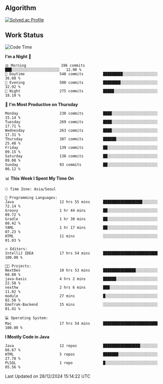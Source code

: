 <!-- 
##  ✨ _Bambee83_ ✨ 

- 🔭 I’m recently studied at Hanghae99
- 🌱 I’m currently learning Java, Spring Boot, MSA
- 🤔 I'm thinking about how to decorate my Git Profile
- 🪹 Fun fact : The beans of Spring Boot are actually coffee beans 

<!-- - 💬 Ask me about ...
- 📫 How to reach me: ...
- 😄 Pronouns: ...
- 👯 I’m looking to collaborate on ...

## 🔧  Technologies & Software Used

<img src="https://img.shields.io/badge/Java-007396?style=flat-round&logo=OpenJDK&logoColor=white"/> <img src="https://img.shields.io/badge/Spring-6DB33F?style=flat-round&logo=spring&logoColor=white"/>   <img src="https://img.shields.io/badge/SpringBoot-6DB33F?style=flat-round&logo=springboot&logoColor=white"/>  <img src="https://img.shields.io/badge/SpringSecurity-6DB33F?style=flat-round&logo=SpringSecurity&logoColor=white"/>   <img src="https://img.shields.io/badge/JSON Web Token-000000?style=flat-round&logo=JSON Web Tokens&logoColor=white"/> 

<img src="https://img.shields.io/badge/github-181717?style=flat-round&logo=github&logoColor=white"/> <img src="https://img.shields.io/badge/git-F05032?style=flat-round&logo=git&logoColor=white"/> <img src="https://img.shields.io/badge/githubactions-2088FF?style=flat-round&logo=githubactions&logoColor=white"/>  <img src="https://img.shields.io/badge/Gradle-02303A?style=flat-round&logo=Gradle&logoColor=white"/>  <img src="https://img.shields.io/badge/IntelliJIDEA-000000?style=flat-round&logo=IntelliJIDEA&logoColor=white"/>  <img src="https://img.shields.io/badge/Postman-FF6C37?style=flat-round&logo=Postman&logoColor=white"/>  <img src="https://img.shields.io/badge/Sourcetree-0052CC?style=flat-round&logo=Sourcetree&logoColor=white"/>

<img src="https://img.shields.io/badge/AmazonS3-569A31?style=flat-round&logo=AmazonS3&logoColor=white"/>  <img src="https://img.shields.io/badge/AmazonEC2-FF9900?style=flat-round&logo=AmazonEC2&logoColor=white"/>  <img src="https://img.shields.io/badge/AmazonRDS-527FFF?style=flat-round&logo=AmazonRDS&logoColor=white"/>  <img src="https://img.shields.io/badge/MySQL-4479A1?style=flat-round&logo=MySQL&logoColor=white"/>  <img src="https://img.shields.io/badge/MongoDB-47A248?style=flat-round&logo=MongoDB&logoColor=white"/> <img src="https://img.shields.io/badge/Ubuntu-E95420?style=flat-round&logo=Ubuntu&logoColor=white"/> <img src="https://img.shields.io/badge/FileZilla-BF0000?style=flat-round&logo=filezilla&logoColor=white"/> <img src="https://img.shields.io/badge/Notion-000000?style=flat-round&logo=Notion&logoColor=white"/> <img src="https://img.shields.io/badge/Slack-F06A6A?style=flat-round&logo=slack&logoColor=white"/>

<img src="https://img.shields.io/badge/AmazonCloudfront-3693F3?style=flat-round&logo=iCloud&logoColor=white"/> <img src="https://img.shields.io/badge/ApacheJMeter-D22128?style=flat-round&logo=apachejmeter&logoColor=white"/> 
 
<!-- Markdown lang
[![Bambee83 Badge](https://img.shields.io/badge/Bambee83'blog-4A154B.svg?&style=for-the-badge&logo=Bloglovin&link=https://blog.naver.com/bambee83)](https://blog.naver.com/bambee83)
## 🚀  GitHub stats & Top Langs
[![Bambee83's GitHub stats-Dark](https://github-readme-stats.vercel.app/api?username=bambee83&show_icons=true&theme=dark#gh-dark-mode-only)]((https://github.com/bambee83/github-readme-stats#gh-dark-mode-only))
![Top Langs-Dark](https://github-readme-stats.vercel.app/api/top-langs/?username=bambee83&layout=compact&theme=dark#gh-dark-mode-only)
## 🐳   Project
[mini project - SeoulCulturePort](https://github.com/event-information)
[clone coding - Instaclone](https://github.com/instaclone8)
[final project - emotrak](https://github.com/EmoTrak)
[![bambee83's wakatime stats](https://github-readme-stats.vercel.app/api/wakatime?username=bambee83)]
 -->
## Algorithm
[![Solved.ac Profile](http://mazassumnida.wtf/api/v2/generate_badge?boj=daj0909)](https://solved.ac/daj0909/)

 
## Work Status
<!--START_SECTION:waka-->
![Code Time](http://img.shields.io/badge/Code%20Time-856%20hrs%2032%20mins-blue)

**I'm a Night 🦉** 

```text
🌞 Morning                196 commits         ███░░░░░░░░░░░░░░░░░░░░░░   12.90 % 
🌆 Daytime                548 commits         █████████░░░░░░░░░░░░░░░░   36.08 % 
🌃 Evening                500 commits         ████████░░░░░░░░░░░░░░░░░   32.92 % 
🌙 Night                  275 commits         █████░░░░░░░░░░░░░░░░░░░░   18.10 % 
```
📅 **I'm Most Productive on Thursday** 

```text
Monday                   230 commits         ████░░░░░░░░░░░░░░░░░░░░░   15.14 % 
Tuesday                  269 commits         ████░░░░░░░░░░░░░░░░░░░░░   17.71 % 
Wednesday                263 commits         ████░░░░░░░░░░░░░░░░░░░░░   17.31 % 
Thursday                 387 commits         ██████░░░░░░░░░░░░░░░░░░░   25.48 % 
Friday                   139 commits         ██░░░░░░░░░░░░░░░░░░░░░░░   09.15 % 
Saturday                 138 commits         ██░░░░░░░░░░░░░░░░░░░░░░░   09.08 % 
Sunday                   93 commits          ██░░░░░░░░░░░░░░░░░░░░░░░   06.12 % 
```


📊 **This Week I Spent My Time On** 

```text
🕑︎ Time Zone: Asia/Seoul

💬 Programming Languages: 
Java                     12 hrs 55 mins      ██████████████████░░░░░░░   72.14 % 
Groovy                   1 hr 44 mins        ██░░░░░░░░░░░░░░░░░░░░░░░   09.72 % 
Gradle                   1 hr 30 mins        ██░░░░░░░░░░░░░░░░░░░░░░░   08.42 % 
YAML                     1 hr 17 mins        ██░░░░░░░░░░░░░░░░░░░░░░░   07.23 % 
HTML                     11 mins             ░░░░░░░░░░░░░░░░░░░░░░░░░   01.03 % 

🔥 Editors: 
IntelliJ IDEA            17 hrs 54 mins      █████████████████████████   100.00 % 

🐱‍💻 Projects: 
NextDev                  10 hrs 53 mins      ███████████████░░░░░░░░░░   60.80 % 
java-basic               4 hrs 2 mins        ██████░░░░░░░░░░░░░░░░░░░   22.58 % 
nexthw                   2 hrs 6 mins        ███░░░░░░░░░░░░░░░░░░░░░░   11.82 % 
module                   27 mins             █░░░░░░░░░░░░░░░░░░░░░░░░   02.58 % 
EmoTrak-Backend          15 mins             ░░░░░░░░░░░░░░░░░░░░░░░░░   01.41 % 

💻 Operating System: 
Mac                      17 hrs 54 mins      █████████████████████████   100.00 % 
```

**I Mostly Code in Java** 

```text
Java                     12 repos            █████████████████░░░░░░░░   66.67 % 
HTML                     5 repos             ███████░░░░░░░░░░░░░░░░░░   27.78 % 
PLSQL                    1 repo              █░░░░░░░░░░░░░░░░░░░░░░░░   05.56 % 
```




 Last Updated on 28/12/2024 15:14:22 UTC
<!--END_SECTION:waka-->
